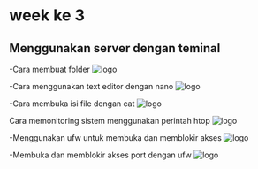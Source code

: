 # week ke 3
## Menggunakan server dengan teminal

-Cara membuat folder
![logo](https://github.com/rioprayogo/DevOps-Engineer/blob/main/week3/asset/gambar1.png)

-Cara menggunakan text editor dengan nano
![logo](https://github.com/rioprayogo/DevOps-Engineer/blob/main/week3/asset/gambar2.png)

-Cara membuka isi file dengan cat
![logo](https://github.com/rioprayogo/DevOps-Engineer/blob/main/week3/asset/gambar3.png)

Cara memonitoring sistem menggunakan perintah htop
![logo](https://github.com/rioprayogo/DevOps-Engineer/blob/main/week3/asset/gambar4.png)

-Menggunakan ufw untuk membuka dan memblokir akses
![logo](https://github.com/rioprayogo/DevOps-Engineer/blob/main/week3/asset/gambar5.png)

-Membuka dan memblokir akses port dengan ufw
![logo](https://github.com/rioprayogo/DevOps-Engineer/blob/main/week3/asset/gambar6.png)